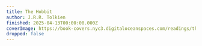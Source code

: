 ```yaml
---
title: The Hobbit
author: J.R.R. Tolkien
finished: 2025-04-13T00:00:00.000Z
coverImage: https://book-covers.nyc3.digitaloceanspaces.com/readings/the-hobbit-01.jpg
dropped: false
---
```



